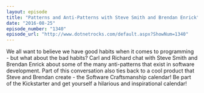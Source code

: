 ```yaml
---
layout: episode
title: "Patterns and Anti-Patterns with Steve Smith and Brendan Enrick"
date: "2016-08-25"
episode_number: "1340"
episode_url: "http://www.dotnetrocks.com/default.aspx?ShowNum=1340"
---
```


We all want to believe we have good habits when it comes to programming - but what about the bad habits? Carl and Richard chat with Steve Smith and Brendan Enrick about some of the many anti-patterns that exist in software development. Part of this conversation also ties back to a cool product that Steve and Brendan create - the Software Craftsmanship calendar! Be part of the Kickstarter and get yourself a hilarious and inspirational calendar!
